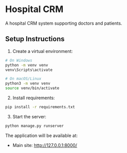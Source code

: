 # Hospital CRM

A hospital CRM system supporting doctors and patients.

## Setup Instructions

1. Create a virtual environment:
```bash
# On Windows
python -m venv venv
venv\Scripts\activate

# On macOS/Linux
python3 -m venv venv
source venv/bin/activate
```

2. Install requirements:
```bash
pip install -r requirements.txt
```


3. Start the server:
```bash
python manage.py runserver
```

The application will be available at:
- Main site: http://127.0.0.1:8000/